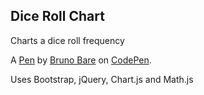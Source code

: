 Dice Roll Chart
---------------
Charts a dice roll frequency

A [Pen](http://codepen.io/killerasus/pen/XNLyMg) by [Bruno Bare](http://codepen.io/killerasus) on [CodePen](http://codepen.io/).

Uses Bootstrap, jQuery, Chart.js and Math.js
